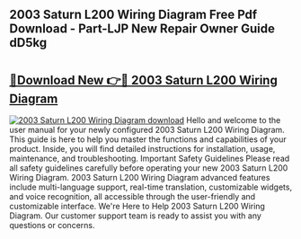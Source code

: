 ## 2003 Saturn L200 Wiring Diagram Free Pdf Download - Part-LJP New Repair Owner Guide dD5kg

# <h2><a href="http://dfpwuks.blite.top/?on=2003+Saturn+L200+Wiring+Diagram">🔗Download New 👉🔴 2003 Saturn L200 Wiring Diagram</a></h2>

[![2003 Saturn L200 Wiring Diagram download](https://i.imgur.com/lujVjoI.png)](http://dfpwuks.blite.top/?on=2003+Saturn+L200+Wiring+Diagram)
Hello and welcome to the user manual for your newly configured 2003 Saturn L200 Wiring Diagram. This guide is here to help you master the functions and capabilities of your product. Inside, you will find detailed instructions for installation, usage, maintenance, and troubleshooting. Important Safety Guidelines Please read all safety guidelines carefully before operating your new 2003 Saturn L200 Wiring Diagram. 2003 Saturn L200 Wiring Diagram advanced features include multi-language support, real-time translation, customizable widgets, and voice recognition, all accessible through the user-friendly and customizable interface. We're Here to Help 2003 Saturn L200 Wiring Diagram. Our customer support team is ready to assist you with any questions or concerns.
